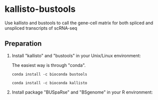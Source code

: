 # kallisto-bustools
Use kallisto and bustools to call the gene-cell matrix for both spliced and unspliced transcripts of scRNA-seq

## Preparation

1. Install "kallisto" and "bustools" in your Unix/Linux environment:
   
   The easiest way is through "conda".
   
   `conda install -c bioconda bustools`
   
   `conda install -c bioconda kallisto`

2. Install package "BUSpaRse" and "BSgenome" in your R environment:  

